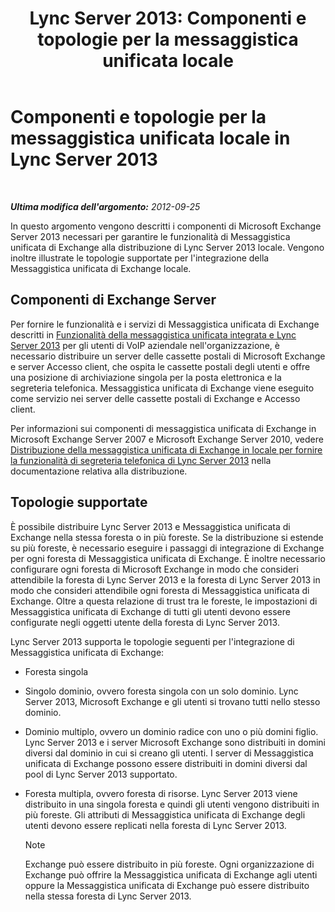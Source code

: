 ﻿---
title: 'Lync Server 2013: Componenti e topologie per la messaggistica unificata locale'
TOCTitle: Componenti e topologie per la messaggistica unificata locale
ms:assetid: 22fc87cf-a7e5-4c8c-bb9b-101e5380cdcf
ms:mtpsurl: https://technet.microsoft.com/it-it/library/Gg425711(v=OCS.15)
ms:contentKeyID: 49299931
ms.date: 08/24/2015
mtps_version: v=OCS.15
ms.translationtype: HT
---

# Componenti e topologie per la messaggistica unificata locale in Lync Server 2013

 

_**Ultima modifica dell'argomento:** 2012-09-25_

In questo argomento vengono descritti i componenti di Microsoft Exchange Server 2013 necessari per garantire le funzionalità di Messaggistica unificata di Exchange alla distribuzione di Lync Server 2013 locale. Vengono inoltre illustrate le topologie supportate per l'integrazione della Messaggistica unificata di Exchange locale.

## Componenti di Exchange Server

Per fornire le funzionalità e i servizi di Messaggistica unificata di Exchange descritti in [Funzionalità della messaggistica unificata integrata e Lync Server 2013](lync-server-2013-features-of-integrated-unified-messaging.md) per gli utenti di VoIP aziendale nell'organizzazione, è necessario distribuire un server delle cassette postali di Microsoft Exchange e server Accesso client, che ospita le cassette postali degli utenti e offre una posizione di archiviazione singola per la posta elettronica e la segreteria telefonica. Messaggistica unificata di Exchange viene eseguito come servizio nei server delle cassette postali di Exchange e Accesso client.

Per informazioni sui componenti di messaggistica unificata di Exchange in Microsoft Exchange Server 2007 e Microsoft Exchange Server 2010, vedere [Distribuzione della messaggistica unificata di Exchange in locale per fornire la funzionalità di segreteria telefonica di Lync Server 2013](lync-server-2013-deploying-on-premises-exchange-um-to-provide-lync-server-2013-voice-mail.md) nella documentazione relativa alla distribuzione.

## Topologie supportate

È possibile distribuire Lync Server 2013 e Messaggistica unificata di Exchange nella stessa foresta o in più foreste. Se la distribuzione si estende su più foreste, è necessario eseguire i passaggi di integrazione di Exchange per ogni foresta di Messaggistica unificata di Exchange. È inoltre necessario configurare ogni foresta di Microsoft Exchange in modo che consideri attendibile la foresta di Lync Server 2013 e la foresta di Lync Server 2013 in modo che consideri attendibile ogni foresta di Messaggistica unificata di Exchange. Oltre a questa relazione di trust tra le foreste, le impostazioni di Messaggistica unificata di Exchange di tutti gli utenti devono essere configurate negli oggetti utente della foresta di Lync Server 2013.

Lync Server 2013 supporta le topologie seguenti per l'integrazione di Messaggistica unificata di Exchange:

  - Foresta singola

  - Singolo dominio, ovvero foresta singola con un solo dominio. Lync Server 2013, Microsoft Exchange e gli utenti si trovano tutti nello stesso dominio.

  - Dominio multiplo, ovvero un dominio radice con uno o più domini figlio. Lync Server 2013 e i server Microsoft Exchange sono distribuiti in domini diversi dal dominio in cui si creano gli utenti. I server di Messaggistica unificata di Exchange possono essere distribuiti in domini diversi dal pool di Lync Server 2013 supportato.

  - Foresta multipla, ovvero foresta di risorse. Lync Server 2013 viene distribuito in una singola foresta e quindi gli utenti vengono distribuiti in più foreste. Gli attributi di Messaggistica unificata di Exchange degli utenti devono essere replicati nella foresta di Lync Server 2013.
    

    > [!NOTE]
    > Exchange può essere distribuito in più foreste. Ogni organizzazione di Exchange può offrire la Messaggistica unificata di Exchange agli utenti oppure la Messaggistica unificata di Exchange può essere distribuito nella stessa foresta di Lync Server 2013.


